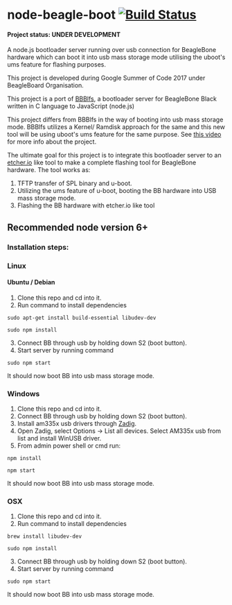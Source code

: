 # node-beagle-boot  [![Build Status](https://travis-ci.org/ravikp7/node-beagle-boot.svg?branch=master)](https://travis-ci.org/ravikp7/node-beagle-boot)
#### Project status: UNDER DEVELOPMENT
A node.js bootloader server running over usb connection for BeagleBone hardware which can boot it into usb mass storage mode utilising the uboot's ums feature for flashing purposes.

This project is developed during Google Summer of Code 2017 under BeagleBoard Organisation.

This project is a port of [BBBlfs](https://github.com/ungureanuvladvictor/BBBlfs), a bootloader server for BeagleBone Black written in C language to JavaScript (node.js)

This project differs from BBBlfs in the way of booting into usb mass storage mode. BBBlfs utilizes a Kernel/ Ramdisk approach for the same and this new tool will be using uboot's ums feature for the same purpose. See [this video](https://www.youtube.com/watch?v=5JYfh2_0x8s) for more info about the project.

The ultimate goal for this project is to integrate this bootloader server to an [etcher.io](https://etcher.io) like tool to make a complete flashing tool for BeagleBone hardware.
The tool works as:

1. TFTP transfer of SPL binary and u-boot. 
2. Utilizing the ums feature of u-boot, booting the BB hardware into USB mass storage mode. 
3. Flashing the BB hardware with etcher.io like tool

## Recommended node version 6+

### Installation steps:
### Linux
#### Ubuntu / Debian
1. Clone this repo and cd into it.
2. Run command to install dependencies
```
sudo apt-get install build-essential libudev-dev
```
```
sudo npm install
```
3. Connect BB through usb by holding down S2 (boot button).
4. Start server by running command
```
sudo npm start
```
It should now boot BB into usb mass storage mode.

### Windows
1. Clone this repo and cd into it.
2. Connect BB through usb by holding down S2 (boot button).
3. Install am335x usb drivers through [Zadig](http://zadig.akeo.ie/).
4. Open Zadig, select Options -> List all devices. Select AM335x usb from list and install WinUSB driver.
5. From admin power shell or cmd run:
```
npm install
```
```
npm start
```
It should now boot BB into usb mass storage mode.
 

### OSX
1. Clone this repo and cd into it.
2. Run command to install dependencies
```
brew install libudev-dev
```
```
sudo npm install
```
3. Connect BB through usb by holding down S2 (boot button).
4. Start server by running command
```
sudo npm start
```
It should now boot BB into usb mass storage mode.


